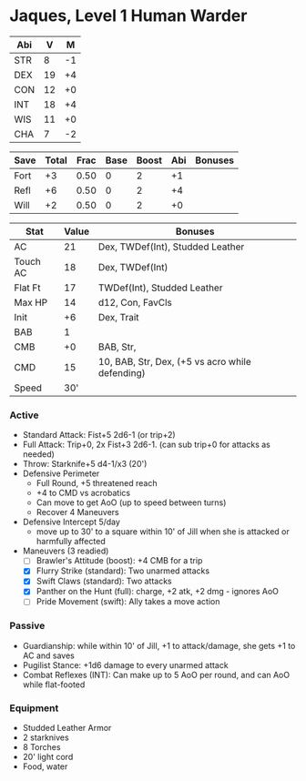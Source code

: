 # Jaques, Level 1 Human Warder

Abi | V  | M
----|----|---
STR | 8  | -1
DEX | 19 | +4
CON | 12 | +0
INT | 18 | +4
WIS | 11 | +0
CHA |  7 | -2

Save | Total | Frac | Base | Boost | Abi | Bonuses
-----|-------|------|------|-------|-----|--------
Fort |  +3   | 0.50 |  0   |   2   | +1  |
Refl |  +6   | 0.50 |  0   |   2   | +4  |
Will |  +2   | 0.50 |  0   |   2   | +0  |

Stat    | Value         | Bonuses
--------|---------------|---------
AC      | 21            | Dex, TWDef(Int), Studded Leather
Touch AC| 18            | Dex, TWDef(Int)
Flat Ft | 17            | TWDef(Int), Studded Leather
Max HP  | 14            | d12, Con, FavCls
Init    | +6            | Dex, Trait
BAB     | 1             |
CMB     | +0            | BAB, Str, 
CMD     | 15            | 10, BAB, Str, Dex, (+5 vs acro while defending)
Speed   | 30'           |

### Active
* Standard Attack: Fist+5 2d6-1 (or trip+2)
* Full Attack: Trip+0, 2x Fist+3 2d6-1. (can sub trip+0 for attacks as needed)
* Throw: Starknife+5 d4-1/x3 (20')
* Defensive Perimeter
  - Full Round, +5 threatened reach
  - +4 to CMD vs acrobatics
  - Can move to get AoO (up to speed between turns)
  - Recover 4 Maneuvers
* Defensive Intercept 5/day
  - move up to 30' to a square within 10' of Jill when she is attacked or harmfully affected
* Maneuvers (3 readied)
  - [ ] Brawler's Attitude (boost): +4 CMB for a trip
  - [x] Flurry Strike (standard): Two unarmed attacks
  - [x] Swift Claws (standard): Two attacks
  - [x] Panther on the Hunt (full): charge, +2 atk, +2 dmg - ignores AoO
  - [ ] Pride Movement (swift): Ally takes a move action

### Passive
* Guardianship: while within 10' of Jill, +1 to attack/damage, she gets +1 to AC and saves
* Pugilist Stance: +1d6 damage to every unarmed attack
* Combat Reflexes (INT): Can make up to 5 AoO per round, and can AoO while flat-footed

### Equipment
* Studded Leather Armor
* 2 starknives
* 8 Torches
* 20' light cord
* Food, water
